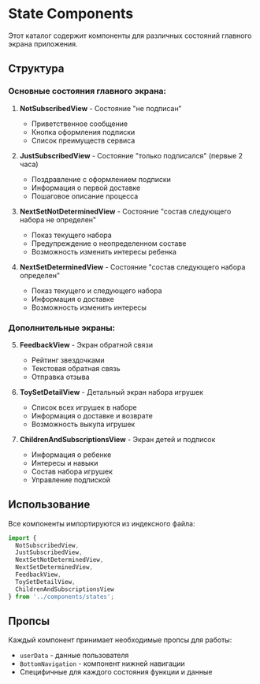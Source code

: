 # State Components

Этот каталог содержит компоненты для различных состояний главного экрана приложения.

## Структура

### Основные состояния главного экрана:

1. **NotSubscribedView** - Состояние "не подписан"
   - Приветственное сообщение
   - Кнопка оформления подписки
   - Список преимуществ сервиса

2. **JustSubscribedView** - Состояние "только подписался" (первые 2 часа)
   - Поздравление с оформлением подписки
   - Информация о первой доставке
   - Пошаговое описание процесса

3. **NextSetNotDeterminedView** - Состояние "состав следующего набора не определен"
   - Показ текущего набора
   - Предупреждение о неопределенном составе
   - Возможность изменить интересы ребенка

4. **NextSetDeterminedView** - Состояние "состав следующего набора определен"
   - Показ текущего и следующего набора
   - Информация о доставке
   - Возможность изменить интересы

### Дополнительные экраны:

5. **FeedbackView** - Экран обратной связи
   - Рейтинг звездочками
   - Текстовая обратная связь
   - Отправка отзыва

6. **ToySetDetailView** - Детальный экран набора игрушек
   - Список всех игрушек в наборе
   - Информация о доставке и возврате
   - Возможность выкупа игрушек

7. **ChildrenAndSubscriptionsView** - Экран детей и подписок
   - Информация о ребенке
   - Интересы и навыки
   - Состав набора игрушек
   - Управление подпиской

## Использование

Все компоненты импортируются из индексного файла:

```typescript
import {
  NotSubscribedView,
  JustSubscribedView,
  NextSetNotDeterminedView,
  NextSetDeterminedView,
  FeedbackView,
  ToySetDetailView,
  ChildrenAndSubscriptionsView
} from '../components/states';
```

## Пропсы

Каждый компонент принимает необходимые пропсы для работы:
- `userData` - данные пользователя
- `BottomNavigation` - компонент нижней навигации
- Специфичные для каждого состояния функции и данные 